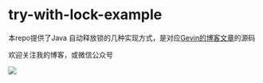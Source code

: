 # try-with-lock-example

本repo提供了Java 自动释放锁的几种实现方式，是对应[Gevin的博客文章](https://blog.igevin.info/posts/java-try-with-lock/)的源码

欢迎关注我的博客，或微信公众号

![](https://mp.weixin.qq.com/mp/qrcode?scene=10000004&size=102&__biz=MzIzNjQyMzc0Mw==&mid=2247483865&idx=1&sn=676feaed2423f399effa793e07ebdcee&send_time=)